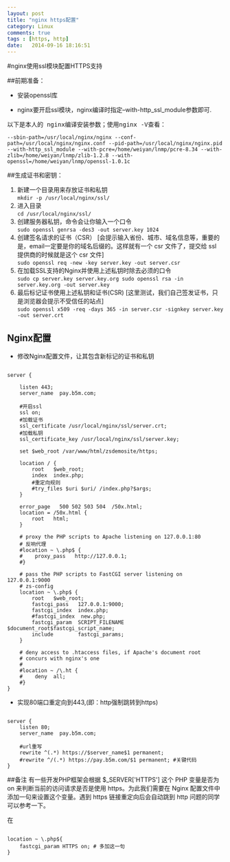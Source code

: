 ```yaml
---
layout: post
title: "nginx https配置"
category: Linux
comments: true
tags : [https, http]
date:   2014-09-16 18:16:51
---
```


#nginx使用ssl模块配置HTTPS支持

##前期准备：

- 安装openssl库

- nginx要开启ssl模块，nginx编译时指定–with-http_ssl_module参数即可.
<pre>
以下是本人的 nginx编译安装参数；使用nginx -V查看：
<code>
--sbin-path=/usr/local/nginx/nginx --conf-path=/usr/local/nginx/nginx.conf --pid-path=/usr/local/nginx/nginx.pid --with-http_ssl_module --with-pcre=/home/weiyan/lnmp/pcre-8.34 --with-zlib=/home/weiyan/lnmp/zlib-1.2.8 --with-openssl=/home/weiyan/lnmp/openssl-1.0.1c
</code></pre>

##生成证书和密钥：

1. 新建一个目录用来存放证书和私钥  
`
mkdir -p /usr/local/nginx/ssl/
`
2. 进入目录  
`
cd /usr/local/nginx/ssl/
`
3. 创建服务器私钥，命令会让你输入一个口令  
`
sudo openssl genrsa -des3 -out server.key 1024
`
4. 创建签名请求的证书（CSR） [会提示输入省份、城市、域名信息等，重要的是，email一定要是你的域名后缀的。这样就有一个 csr 文件了，提交给 ssl 提供商的时候就是这个 csr 文件]  
`
sudo openssl req -new -key server.key -out server.csr
`
5. 在加载SSL支持的Nginx并使用上述私钥时除去必须的口令  
`
sudo cp server.key server.key.org
sudo openssl rsa -in server.key.org -out server.key
`
6. 最后标记证书使用上述私钥和证书(CSR) [这里测试，我们自己签发证书，只是浏览器会提示不受信任的站点]  
`
sudo openssl x509 -req -days 365 -in server.csr -signkey server.key -out server.crt
`

## Nginx配置

- 修改Nginx配置文件，让其包含新标记的证书和私钥  
<pre><code>
server {

	listen 443;
	server_name  pay.b5m.com;

	#开启ssl
	ssl on;
	#加载证书
	ssl_certificate /usr/local/nginx/ssl/server.crt;
	#加载私钥
	ssl_certificate_key /usr/local/nginx/ssl/server.key;

	set $web_root /var/www/html/zsdemosite/https;
	
	location / {
		root   $web_root;
		index  index.php;
		#重定向规则
		#try_files $uri $uri/ /index.php?$args;
	}

	error_page   500 502 503 504  /50x.html;
	location = /50x.html {
		root   html;
	}

	# proxy the PHP scripts to Apache listening on 127.0.0.1:80
	# 反响代理
	#location ~ \.php$ {
	#    proxy_pass   http://127.0.0.1;
	#}

	# pass the PHP scripts to FastCGI server listening on 127.0.0.1:9000
	# zs-config
	location ~ \.php$ {
		root   $web_root;
		fastcgi_pass   127.0.0.1:9000;
		fastcgi_index  index.php;
		#fastcgi_index  new.php;
		fastcgi_param  SCRIPT_FILENAME $document_root$fastcgi_script_name;
		include        fastcgi_params;
	}

	# deny access to .htaccess files, if Apache's document root
	# concurs with nginx's one
	#
	#location ~ /\.ht {
	#    deny  all;
	#}
}
</code></pre>

- 实现80端口重定向到443,(即：http强制跳转到https)  
<pre><code>
server {
	listen 80;
	server_name  pay.b5m.com;

	#url重写
	rewrite ^(.*) https://$server_name$1 permanent;
	#rewrite ^/(.*) https://pay.b5m.com/$1 permanent; #关键代码
}
</code></pre>


##备注
有一些开发PHP框架会根据 $_SERVER['HTTPS'] 这个 PHP 变量是否为 on 来判断当前的访问请求是否是使用 https。为此我们需要在 Nginx 配置文件中添加一句来设置这个变量。遇到 https 链接重定向后会自动跳到 http 问题的同学可以参考一下。  

在  
<pre><code>
location ~ \.php${
	fastcgi_param HTTPS on; # 多加这一句
}
</code></pre>
